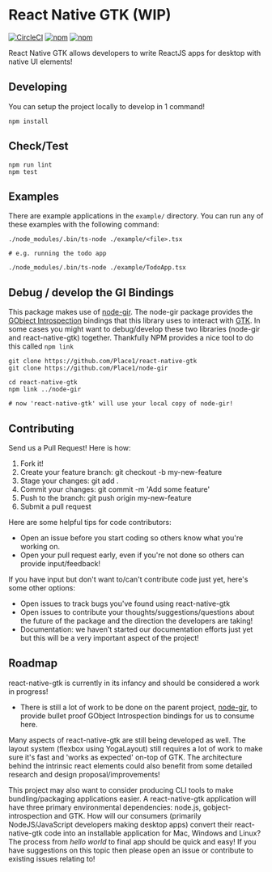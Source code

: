 # React Native GTK (WIP)
[![CircleCI](https://circleci.com/gh/Place1/react-native-gtk/tree/master.svg?style=shield)](https://circleci.com/gh/Place1/react-native-gtk/tree/master)
[![npm](https://img.shields.io/npm/v/react-native-gtk.svg?style=flat-square)](https://www.npmjs.com/package/react-native-gtk)
[![npm](https://img.shields.io/npm/dt/react-native-gtk.svg?style=flat-square)](https://www.npmjs.com/package/react-native-gtk)

React Native GTK allows developers to write ReactJS apps for desktop with native UI elements!

## Developing
You can setup the project locally to develop in 1 command!
```
npm install
```

## Check/Test
```
npm run lint
npm test
```

## Examples
There are example applications in the `example/` directory. You can run any of these examples
with the following command:
```
./node_modules/.bin/ts-node ./example/<file>.tsx

# e.g. running the todo app

./node_modules/.bin/ts-node ./example/TodoApp.tsx
```

## Debug / develop the GI Bindings
This package makes use of [node-gir](https://github.com/Place1/node-gir). The node-gir package provides the
[GObject Introspection](https://wiki.gnome.org/Projects/GObjectIntrospection) bindings that this library uses
to interact with [GTK](https://developer.gnome.org/gtk3/stable/). In some cases you might want to
debug/develop these two libraries (node-gir and react-native-gtk) together. Thankfully NPM provides a nice
tool to do this called `npm link`

```
git clone https://github.com/Place1/react-native-gtk
git clone https://github.com/Place1/node-gir

cd react-native-gtk
npm link ../node-gir

# now 'react-native-gtk' will use your local copy of node-gir!
```

## Contributing
Send us a Pull Request! Here is how:
1. Fork it!
2. Create your feature branch: git checkout -b my-new-feature
3. Stage your changes: git add .
3. Commit your changes: git commit -m 'Add some feature'
4. Push to the branch: git push origin my-new-feature
5. Submit a pull request

Here are some helpful tips for code contributors:
- Open an issue before you start coding so others know what you're working on.
- Open your pull request early, even if you're not done so others can provide input/feedback!

If you have input but don't want to/can't contribute code just yet, here's some other options:
- Open issues to track bugs you've found using react-native-gtk
- Open issues to contribute your thoughts/suggestions/questions about the future of the package
  and the direction the developers are taking!
- Documentation: we haven't started our documentation efforts just yet but this will be a very
  important aspect of the project!


## Roadmap
react-native-gtk is currently in its infancy and should be considered a work in progress!

* There is still a lot of work to be done on the parent project, [node-gir](https://github.com/Place1/node-gir),
to provide bullet proof GObject Introspection bindings for us to consume here.

Many aspects of react-native-gtk are still being developed as well. The layout system (flexbox
using YogaLayout) still requires a lot of work to make sure it's fast and 'works as expected'
on-top of GTK. The architecture behind the intrinsic react elements could also benefit from
some detailed research and design proposal/improvements!

This project may also want to consider producing CLI tools to make bundling/packaging
applications easier. A react-native-gtk application will have three primary environmental
dependencies: node.js, gobject-introspection and GTK. How will our consumers (primarily NodeJS/JavaScript developers making
desktop apps) convert their react-native-gtk code into an installable application for Mac, Windows
and Linux? The process from _hello world_ to final app should be quick and easy! If you have suggestions
on this topic then please open an issue or contribute to existing issues relating to!
